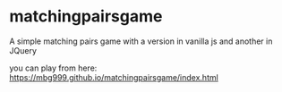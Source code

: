 # matchingpairsgame
A simple matching pairs game with a version in vanilla js and another in JQuery

you can play from here: https://mbg999.github.io/matchingpairsgame/index.html

<a src="https://i.imgur.com/CPlVDeM.png" alt="game image">
